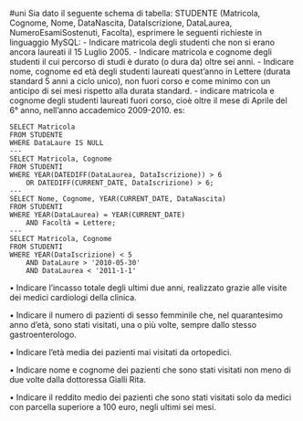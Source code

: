 #uni 
Sia dato il seguente schema di tabella:
STUDENTE (Matricola, Cognome, Nome, DataNascita, DataIscrizione, DataLaurea,
NumeroEsamiSostenuti, Facolta),
esprimere le seguenti richieste in linguaggio MySQL:
	- Indicare matricola degli studenti che non si erano ancora laureati il 15 Luglio 2005.
	- Indicare matricola e cognome degli studenti il cui percorso di studi è durato (o dura da) oltre sei anni.
	- Indicare nome, cognome ed età degli studenti laureati quest’anno in Lettere (durata standard 5 anni a ciclo
	unico), non fuori corso e come minimo con un anticipo di sei mesi rispetto alla durata standard.
	- indicare matricola e cognome degli studenti laureati fuori corso, cioè oltre il mese di Aprile del 6° anno,
	nell’anno accademico 2009-2010.
es:
```MySQL
SELECT Matricola
FROM STUDENTE
WHERE DataLaure IS NULL
---
SELECT Matricola, Cognome
FROM STUDENTI
WHERE YEAR(DATEDIFF(DataLaurea, DataIscrizione)) > 6
	OR DATEDIFF(CURRENT_DATE, DataIscrizione) > 6;
---
SELECT Nome, Cognome, YEAR(CURRENT_DATE, DataNascita)
FROM STUDENTI
WHERE YEAR(DataLaurea) = YEAR(CURRENT_DATE)
	AND Facoltà = Lettere;
---
SELECT Matricola, Cognome
FROM STUDENTI
WHERE YEAR(DataIscrizione) < 5
	AND DataLaure > '2010-05-30'
	AND DataLaurea < '2011-1-1'
```
• Indicare l’incasso totale degli ultimi due anni, realizzato grazie alle visite dei
medici cardiologi della clinica.

• Indicare il numero di pazienti di sesso femminile che, nel quarantesimo anno
d’età, sono stati visitati, una o più volte, sempre dallo stesso gastroenterologo.

• Indicare l’età media dei pazienti mai visitati da ortopedici.

• Indicare nome e cognome dei pazienti che sono stati visitati non meno di due
volte dalla dottoressa Gialli Rita.

• Indicare il reddito medio dei pazienti che sono stati visitati solo da medici con
parcella superiore a 100 euro, negli ultimi sei mesi.